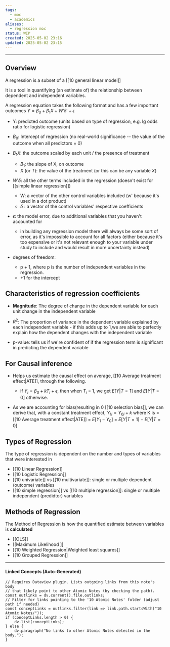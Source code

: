 ```yaml
---
tags:
  - moc
  - academics
aliases:
  - regression moc
status: WIP
created: 2025-05-02 23:16
updated: 2025-05-02 23:15
---
```

---
## Overview

A regression is a subset of a [[10 general linear model]]

It is a tool in quantifying (an estimate of) the relationship between dependent and independent variables. 

A regression equation takes the following format and has a few important outcomes
$Y = \beta_0 + \beta_1X + W'\delta' + \epsilon$
- Y: predicted outcome (units based on type of regression, e.g. lg odds ratio for logistic regression)
- $B_0$: Intercept of regression (no real-world significance -- the value of the outcome when all predictors = 0)
- $B_1X$: the outcome scaled by each unit / the presence of treatment
	- $B_1$: the slope of X, on outcome
	- $X$ (or $T$): the value of the treatment (or this can be any variable $X$) 

- $W'\delta$: all the other terms included in the regression (doesn't exist for [[simple linear regression]])
    - W: a vector of the other control variables included (w' because it's used in a dot product)
    - $\delta$ : a vector of the control variables' respective coefficients 

- $\epsilon$: the model error, due to additional variables that you haven't accounted for
	- in building any regression model there will always be some sort of error, as it's impossible to account for all factors (either because it's too expensive or it's not relevant enough to your variable under study to include and would result in more uncertainty instead)

- degrees of freedom:
	- p + 1, where p is the number of independent variables in the regression. 
	- +1 for the intercept
## Characteristics of regression coefficients
- **Magnitude**: The degree of change in the dependent variable for each unit change in the independent variable

- $R^2$: The proportion of variance in the dependent variable explained by each independent variable - if this adds up to 1,we are able to perfectly explain how the dependent changes with the independent variable

- p-value: tells us if we're confident of if the regression term is significant in predicting the dependent variable



## For Causal inference 
- Helps us estimate the causal effect on average, [[10 Average treatment effect|ATE]], through the ​following. 
    - if $Y_i = \beta_0 + kT_i + \epsilon$, then when $T_i$ = 1, we get $E[Y|T = 1]$ and $E[Y|T = 0]$ otherwise. 

- As we are accounting for bias(resulting in 0 [[10 selection bias]], we can derive that, with a constant treatment effect, $Y_{1i} = Y_{0i} + k$ where K is = [[10 Average treatment effect|ATE]] = $E[Y_1 - Y_0]$ = $E[Y|T=1] - E[Y|T=0]$
## Types of Regression 
The type of regression is dependent on the number and types of variables that were interested in
- [[10 Linear Regression]] 
- [[10 Logistic Regression]]
- [[10 univariate]] vs [[10 multivariate]]: single or multiple dependent (outcome) variables
- [[10 simple regression]] vs [[10 multiple regression]]: single or multiple independent (predidtor) variables

## Methods of Regression 
The Method of Regression is how the quantified estimate between variables is **calculated**
- [[OLS]]
- [[Maximum Likelihood ]]
- [[10 Weighted Regression|Weighted least squares]]
- [[10 Grouped Regression]]
---
#### Linked Concepts (Auto-Generated)
```dataviewjs
// Requires Dataview plugin. Lists outgoing links from this note's body
// that likely point to other Atomic Notes (by checking the path).
const outlinks = dv.current().file.outlinks;
// Filter for links pointing to the '10 Atomic Notes' folder (adjust path if needed)
const conceptLinks = outlinks.filter(link => link.path.startsWith("10 Atomic Notes/"));
if (conceptLinks.length > 0) {
    dv.list(conceptLinks);
} else {
    dv.paragraph("No links to other Atomic Notes detected in the body.");
}
```



